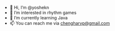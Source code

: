 - 👋 Hi, I’m @yoshekn
- 👀 I’m interested in rhythm games
- 🌱 I’m currently learning Java
- 📫 You can reach me via chengharvp@gmail.com

<!---
yoshekn/yoshekn is a ✨ special ✨ repository because its `README.md` (this file) appears on your GitHub profile.
You can click the Preview link to take a look at your changes.
--->
